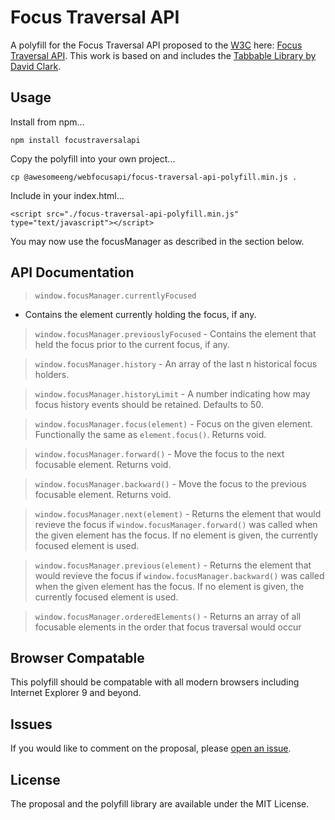 # Focus Traversal API

A polyfill for the Focus Traversal API proposed to the [W3C](https://www.w3.org) here: [Focus Traversal API](https://discourse.wicg.io/). This work is based on and includes the [Tabbable Library by David Clark](https://github.com/davidtheclark/tabbable).

## Usage

Install from npm...

```
npm install focustraversalapi
```

Copy the polyfill into your own project...

```shell
cp @awesomeeng/webfocusapi/focus-traversal-api-polyfill.min.js .
```

Include in your index.html...

```
<script src="./focus-traversal-api-polyfill.min.js" type="text/javascript"></script>
```

You may now use the focusManager as described in the section below.

## API Documentation

> `window.focusManager.currentlyFocused`
 - Contains the element currently holding the focus, if any.

> `window.focusManager.previouslyFocused` - Contains the element that held the focus prior to the current focus, if any.

> `window.focusManager.history` - An array of the last n historical focus holders.

> `window.focusManager.historyLimit` - A number indicating how may focus history events should be retained. Defaults to 50.

> `window.focusManager.focus(element)` - Focus on the given element. Functionally the same as `element.focus()`. Returns void.

> `window.focusManager.forward()` - Move the focus to the next focusable element.  Returns void.

> `window.focusManager.backward()` - Move the focus to the previous focusable element.  Returns void.

> `window.focusManager.next(element)` - Returns the element that would revieve the focus if `window.focusManager.forward()` was called when the given element has the focus.  If no element is given, the currently focused element is used.

> `window.focusManager.previous(element)` - Returns the element that would revieve the focus if `window.focusManager.backward()` was called when the given element has the focus.  If no element is given, the currently focused element is used.

> `window.focusManager.orderedElements()` - Returns an array of all focusable elements in the order that focus traversal would occur

## Browser Compatable

This polyfill should be compatable with all modern browsers including Internet Explorer 9 and beyond.

## Issues

If you would like to comment on the proposal, please [open an issue](https://github.com/awesomeeng/WebFocusAPI/issues).

## License

The proposal and the polyfill library are available under the MIT License.
